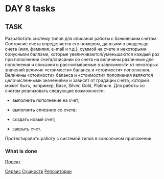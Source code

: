 # DAY 8 tasks

## TASK

Разработать систему типов для описания работы с банковским счетом. 
Состояние счета определяется его номером, данными о владельце счета (имя, фамилия, e-mail и т.д.), 
суммой на счете и некоторыми бонусными баллами, которые увеличиваются/уменьшаются каждый раз при пополнении счета/списании со счета 
на величины различные для пополнения и списания и рассчитываемые в зависимости от некоторых значений величин «стоимости» баланса и 
«стоимости» пополнения. Величины «стоимости» баланса и «стоимости» пополнения являются целочисленными значениями и зависят от градации 
счета, который может быть, например, Base, Silver, Gold, Platinum. Для работы со счетом реализовать следующие возможности:

* выполнить пополнение на счет;

* выполнить списание со счета;

* создать новый счет;

* закрыть счет.

Протестировать работу с системой типов в консольном приложении.

### What is done

[Проект](https://github.com/anayeremeiko/NET1.A.2018.Yeremeiko/tree/master/NET1.A.2018.Yeremeiko.08/Bank)

[Сервис](https://github.com/anayeremeiko/NET1.A.2018.Yeremeiko/blob/master/NET1.A.2018.Yeremeiko.08/Bank/BankAccountService.cs)
[Сущности](https://github.com/anayeremeiko/NET1.A.2018.Yeremeiko/tree/master/NET1.A.2018.Yeremeiko.08/Bank/Entities)
[Репозитории](https://github.com/anayeremeiko/NET1.A.2018.Yeremeiko/tree/master/NET1.A.2018.Yeremeiko.08/Bank/Repositories)
